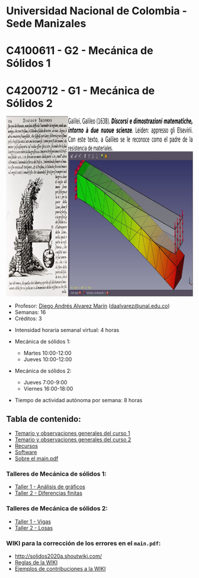 # Universidad Nacional de Colombia - Sede Manizales
# C4100611 - G2 - Mecánica de Sólidos 1
# C4200712 - G1 - Mecánica de Sólidos 2

<p float="left">
  <img src="varios/Galileo_vs_FEM.png" height="485" />
</p>

- Profesor: [Diego Andrés Alvarez Marín](https://sites.google.com/site/diegoandresalvarezmarin/alvarezCV_internet.pdf) (daalvarez@unal.edu.co)
- Semanas: 16
- Créditos: 3
<!---
- Intensidad horaria semanal presencial: 4 horas

- Mecánica de sólidos 1:
  - Martes 10:00-12:00, Aula C108
  - Jueves 10:00-12:00, Aula C108
- Mecánica de sólidos 2:
  - Jueves 7:00-9:00, Aula C401
  - Viernes 16:00-18:00, Aula C401
--->  
- Intensidad horaria semanal virtual: 4 horas

- Mecánica de sólidos 1:
  - Martes 10:00-12:00
  - Jueves 10:00-12:00
- Mecánica de sólidos 2:
  - Jueves 7:00-9:00
  - Viernes 16:00-18:00

- Tiempo de actividad autónoma por semana: 8 horas

## Tabla de contenido:
- [Temario y observaciones generales del curso 1](docs/01_-_temario_1.md)
- [Temario y observaciones generales del curso 2](docs/01_-_temario_2.md)
- [Recursos](docs/02_-_recursos.md)
- [Software](docs/03_-_software.md)
- [Sobre el main.pdf](docs/04_-_main_pdf.md)

<!---
### Exámenes y talleres de Mecánica de sólidos 1:
  * [Exámenes corte 1](docs/05a_-_Examen_1_Sol1.md)
  * [Exámenes corte 2](docs/05b_-_Examen_2_Sol1.md)
  * [Exámenes corte 3](docs/05c_-_Examen_3_Sol1.md)
  * [Exámenes corte 4](docs/05d_-_Examen_4_Sol1.md)
  * Taller de diferencias finitas

### Exámenes y talleres de Mecánica de sólidos 2:
  * [Tema de los exámenes](docs/05e_-_Examenes_Sol2.md)
  * [Taller 1 - Vigas](talleres/solidos2/vigas_EB_T.md)
  * [Taller 2 - Losas](talleres/solidos2/losas_KL_M.md)
  --->

### Talleres de Mecánica de sólidos 1:
  * [Taller 1 - Análisis de gráficos](talleres/solidos1/interpretacion_graficos.md)
  * [Taller 2 - Diferencias finitas](talleres/solidos1/airy.md)

### Talleres de Mecánica de sólidos 2:
  * [Taller 1 - Vigas](talleres/solidos2/vigas_EB_T.md)
  * [Taller 2 - Losas](talleres/solidos2/losas_KL_M.md)

### WIKI para la corrección de los errores en el `main.pdf`: 
  * http://solidos2020a.shoutwiki.com/
  * [Reglas de la WIKI](docs/WIKI_Condiciones.md)
  * [Ejemplos de contribuciones a la WIKI](docs/WIKI_Ejemplos.md)  
